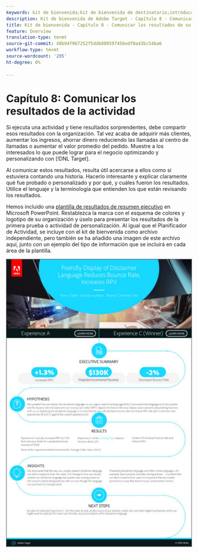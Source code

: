 ```yaml
---
keywords: kit de bienvenida;kit de bienvenida de destinatario;introducción;introducción;introducción
description: Kit de bienvenida de Adobe Target - Capítulo 8 - Comunicar los resultados de su actividad
title: Kit de bienvenida - Capítulo 8 - Comunicar los resultados de su Actividad
feature: Overview
translation-type: tm+mt
source-git-commit: 48b94f967252f5ddb009597456edf0a43bc54ba6
workflow-type: tm+mt
source-wordcount: '205'
ht-degree: 0%

---
```



# Capítulo 8: Comunicar los resultados de la actividad

Si ejecuta una actividad y tiene resultados sorprendentes, debe compartir esos resultados con la organización. Tal vez acaba de adquirir más clientes, aumentar los ingresos, ahorrar dinero reduciendo las llamadas al centro de llamadas o aumentar el valor promedio del pedido. Muestre a los interesados lo que puede lograr para el negocio optimizando y personalizando con [!DNL Target].

Al comunicar estos resultados, resulta útil acercarse a ellos como si estuviera contando una historia. Hacerlo interesante y explicar claramente qué fue probado o personalizado y por qué, y cuáles fueron los resultados. Utilice el lenguaje y la terminología que entienden los que están revisando los resultados.

Hemos incluido una [plantilla de resultados de resumen ejecutivo](/help/assets/executive-summary.zip) en Microsoft PowerPoint. Restablezca la marca con el esquema de colores y logotipo de su organización y úselo para presentar los resultados de la primera prueba o actividad de personalización. Al igual que el Planificador de Actividad, se incluye con el kit de bienvenida como archivo independiente, pero también se ha añadido una imagen de este archivo aquí, junto con un ejemplo del tipo de información que se incluirá en cada área de la plantilla.

![Informe resumido ejecutivo](/help/c-intro/assets/executive-summary-report.png)